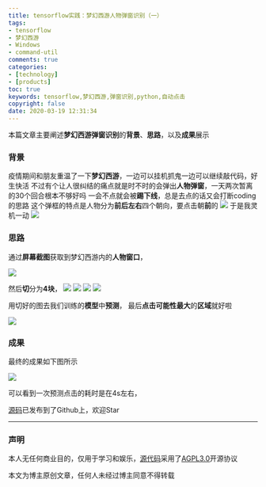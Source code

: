 ```yaml
---
title: tensorflow实践：梦幻西游人物弹窗识别（一）
tags: 
- tensorflow
- 梦幻西游
- Windows
- command-util
comments: true
categories: 
- [technology]
- [products]
toc: true
keywords: tensorflow,梦幻西游,弹窗识别,python,自动点击
copyright: false
date: 2020-03-19 12:31:34
---
```



本篇文章主要阐述**梦幻西游弹窗识别**的**背景**、**思路**，以及**成果**展示

### 背景

疫情期间和朋友重温了一下**梦幻西游**，一边可以挂机抓鬼一边可以继续敲代码，好生快活
不过有个让人很纠结的痛点就是时不时的会弹出**人物弹窗**，一天两次暂离的30个回合根本不够好吗
一会不点就会被**踢下线**，总是去点的话又会打断coding的思路
这个弹框的特点是人物分为**前后左右**四个朝向，要点击朝**前**的
![](http://images.di1shuai.com/FmDIRoW-uf7202sHP3Eky3sDT9VD)
于是我灵机一动
![](http://images.di1shuai.com/FswzKDqTRqpLW9ZJ67vyUkVFc3BU)

### 思路

通过**屏幕截图**获取到梦幻西游内的**人物窗口**，

![](http://images.di1shuai.com/FvmxSuj1rzrJwWLb5v2ZMK5yqqYg)

然后**切**分为**4块**，
![](http://images.di1shuai.com/FtNE-uhRJniapeoZu-L5DTnVY-KH)
![](http://images.di1shuai.com/Fu4P4PpvjEdWYxPwiBl0bzL-Yw-u)
![](http://images.di1shuai.com/FoRMjFWNw0ixNK6tYIwKADSQi-UX)
![](http://images.di1shuai.com/FsGV0OkNfQuog-NtJx33JRAC-IlA)

用切好的图去我们训练的**模型**中**预测**，
最后**点击可能性最大**的**区域**就好啦

![](http://images.di1shuai.com/Fl91DfaNDpCfVTf_KfZ17oaZcGcc)



### 成果

最终的成果如下图所示

![](http://images.di1shuai.com/Fhvwyz8scozJqC5rx4oFimY4nqlh)

可以看到一次预测点击的耗时是在4s左右，

[源码](https://github.com/BestBurning/mhxy)已发布到了Github上，欢迎Star

---
### 声明

本人无任何商业目的，仅用于学习和娱乐，[源代码](https://github.com/BestBurning/mhxy)采用了[AGPL3.0](https://opensource.org/licenses/AGPL-3.0)开源协议

本文为博主原创文章，任何人未经过博主同意不得转载